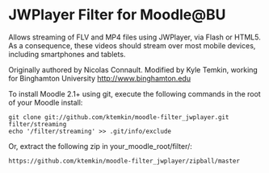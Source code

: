 JWPlayer Filter for Moodle@BU
==============================

Allows streaming of FLV and MP4 files using JWPlayer, via Flash or HTML5. As a consequence, these videos should stream over most mobile devices, including smartphones and tablets.

Originally authored by Nicolas Connault.
Modified by Kyle Temkin, working for Binghamton University <http://www.binghamton.edu>

To install Moodle 2.1+ using git, execute the following commands in the root of your Moodle install:

    git clone git://github.com/ktemkin/moodle-filter_jwplayer.git filter/streaming
    echo '/filter/streaming' >> .git/info/exclude
    
Or, extract the following zip in your_moodle_root/filter/:

    https://github.com/ktemkin/moodle-filter_jwplayer/zipball/master
